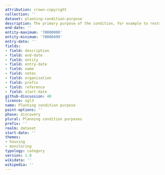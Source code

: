 ```yaml
---
attribution: crown-copyright
collection: ''
dataset: planning-condition-purpose
description: The primary purpose of the condition, for example to restrict something
end-date: ''
entity-maximum: '70000000'
entity-minimum: '70000499'
entry-date: ''
fields:
- field: description
- field: end-date
- field: entity
- field: entry-date
- field: name
- field: notes
- field: organisation
- field: prefix
- field: reference
- field: start-date
github-discussion: 40
licence: ogl3
name: Planning condition purpose
paint-options: ''
phase: discovery
plural: Planning condition purposes
prefix: ''
realm: dataset
start-date: ''
themes:
- housing
- monitoring
typology: category
version: 1.0
wikidata: ''
wikipedia: ''
---
```

